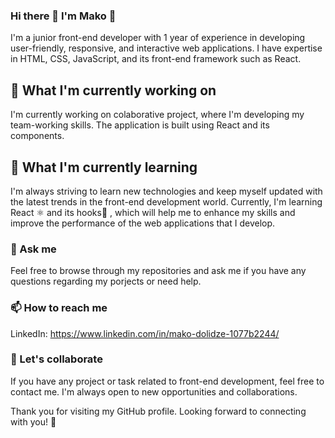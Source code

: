 ### Hi there 👋  I'm Mako 👋

I'm a junior front-end developer with 1 year of experience in developing user-friendly, responsive, and interactive web applications. I have expertise in HTML, CSS, JavaScript,  and its front-end framework such as React.

## 🔭 What I'm currently working on

I'm currently working on colaborative project, where I'm developing my team-working skills. The application is built using React and its components.

## 🌱 What I'm currently learning

I'm always striving to learn new technologies and keep myself updated with the latest trends in the front-end development world. Currently, I'm learning React ⚛️ and its hooks🎣 , which will help me to enhance my skills and improve the performance of the web applications that I develop.

### 💬 Ask me

Feel free to browse through my repositories and ask me if you have any questions regarding my porjects or need help.

### 📫 How to reach me

LinkedIn: https://www.linkedin.com/in/mako-dolidze-1077b2244/



### 🤝 Let's collaborate
If you have any project or task related to front-end development, feel free to contact me. I'm always open to new opportunities and collaborations.

Thank you for visiting my GitHub profile. Looking forward to connecting with you! 🌟




